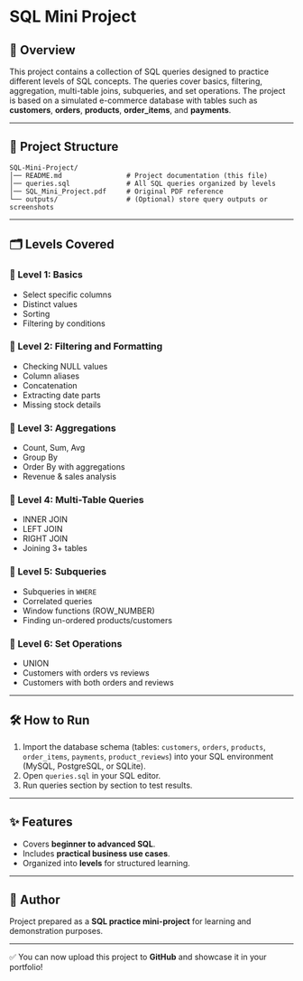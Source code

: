 # SQL Mini Project

## 📖 Overview

This project contains a collection of SQL queries designed to practice different levels of SQL concepts. The queries cover basics, filtering, aggregation, multi-table joins, subqueries, and set operations. The project is based on a simulated e-commerce database with tables such as **customers**, **orders**, **products**, **order\_items**, and **payments**.

---

## 📂 Project Structure

```
SQL-Mini-Project/
│── README.md                # Project documentation (this file)
│── queries.sql              # All SQL queries organized by levels
│── SQL_Mini_Project.pdf     # Original PDF reference
└── outputs/                 # (Optional) store query outputs or screenshots
```

---

## 🗂 Levels Covered

### 🔹 Level 1: Basics

* Select specific columns
* Distinct values
* Sorting
* Filtering by conditions

### 🔹 Level 2: Filtering and Formatting

* Checking NULL values
* Column aliases
* Concatenation
* Extracting date parts
* Missing stock details

### 🔹 Level 3: Aggregations

* Count, Sum, Avg
* Group By
* Order By with aggregations
* Revenue & sales analysis

### 🔹 Level 4: Multi-Table Queries

* INNER JOIN
* LEFT JOIN
* RIGHT JOIN
* Joining 3+ tables

### 🔹 Level 5: Subqueries

* Subqueries in `WHERE`
* Correlated queries
* Window functions (ROW\_NUMBER)
* Finding un-ordered products/customers

### 🔹 Level 6: Set Operations

* UNION
* Customers with orders vs reviews
* Customers with both orders and reviews

---

## 🛠 How to Run

1. Import the database schema (tables: `customers`, `orders`, `products`, `order_items`, `payments`, `product_reviews`) into your SQL environment (MySQL, PostgreSQL, or SQLite).
2. Open `queries.sql` in your SQL editor.
3. Run queries section by section to test results.

---

## ✨ Features

* Covers **beginner to advanced SQL**.
* Includes **practical business use cases**.
* Organized into **levels** for structured learning.

---

## 📌 Author

Project prepared as a **SQL practice mini-project** for learning and demonstration purposes.

---

✅ You can now upload this project to **GitHub** and showcase it in your portfolio!
